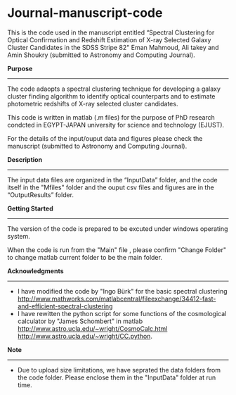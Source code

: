 # Journal-manuscript-code
This is the code used in the manuscript entitled “Spectral Clustering for Optical Confirmation and Redshift Estimation of  X-ray Selected Galaxy Cluster Candidates in the SDSS Stripe 82" Eman Mahmoud, Ali takey and Amin Shoukry (submitted to Astronomy and Computing Journal).

**Purpose**
*******
The code adaopts a spectral clustering technique for developing a galaxy cluster finding algorithm to identify optical counterparts and to estimate photometric redshifts of X-ray selected cluster candidates.

This code is written in matlab (.m files) for the purpose of PhD research condcted in EGYPT-JAPAN university for science and technology (EJUST).

For the details of the input/ouput data and figures please check the manuscript (submitted to Astronomy and Computing Journal).

**Description**
***********
The input data files are organized in the “InputData” folder, and the code itself in the "Mfiles" folder and the ouput csv files and figures are in the “OutputResults” folder.

**Getting Started**
***************
The version of the code is prepared to be excuted under windows operating system.

When the code is run from the "Main" file , please confirm "Change Folder" to change matlab current folder to be the main folder.

**Acknowledgments**
***************
* I have modified the code by "Ingo Bürk" for the basic spectral clustering http://www.mathworks.com/matlabcentral/fileexchange/34412-fast-and-efficient-spectral-clustering
* I have rewitten the python script  for some functions of the cosmological calculator by "James Schombert" in matlab http://www.astro.ucla.edu/~wright/CosmoCalc.html http://www.astro.ucla.edu/~wright/CC.python.

**Note**
****
* Due to upload size limitations, we have seprated the data folders from the code folder. Please enclose them in the "InputData" folder at run time.
